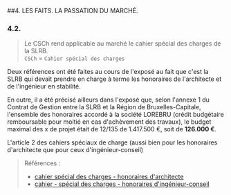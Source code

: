 <link rel="stylesheet" href="normal4.css" type="text/css" />

##4. LES FAITS. LA PASSATION DU MARCH&Eacute;.

### 4.2.

> Le CSCh rend applicable au marché le cahier spécial des charges de la SLRB.  
> `CSCh` = `Cahier spécial des charges`

Deux références ont été faites au cours de l'exposé au fait que c'est la SLRB qui devait prendre en charge à terme les honoraires de l'architecte et de l'ingénieur en stabilité.

En outre, il a été précisé ailleurs dans l'exposé que, selon l'annexe 1 du Contrat de Gestion entre la SLRB et la Région de Bruxelles-Capitale, l'ensemble des honoraires accordé à la société LOREBRU (crédit budgétaire remboursable pour moitié en cas d'achèvement des travaux), le budget maximal des x de projet était de 12/135 de 1.417.500 &euro;, soit de **126.000 &euro;**.

L'article 2 des cahiers spéciaux de charge (aussi bien pour les honoraires d'architecte que pour ceux d'ingénieur-conseil) 

> Références :  
> * [cahier spécial des charges - honoraires d'architecte](https://docs.google.com/viewer?a=v&pid=sites&srcid=ZGVmYXVsdGRvbWFpbnxicmFiODByZWZzfGd4OjRiMDRjZWQ4Mjg1ZWJmZmQ)  
> * [cahier - spécial des charges - honoraires d'ingénieur-conseil](https://docs.google.com/viewer?a=v&pid=sites&srcid=ZGVmYXVsdGRvbWFpbnxicmFiODByZWZzfGd4OjIxOWJmNjczNmNkZTIyODA)

